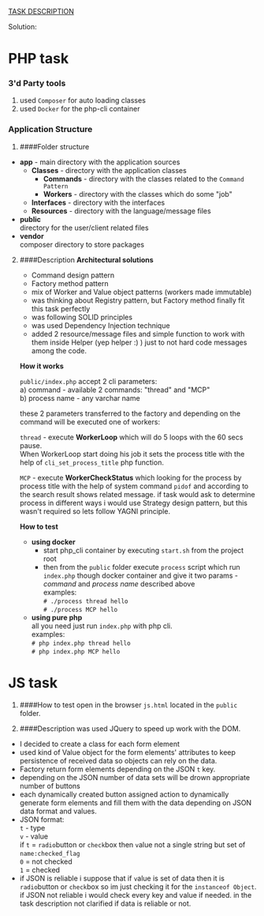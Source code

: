 [TASK DESCRIPTION](./task.md)

Solution:

PHP task
=======
### 3'd Party tools
1. used `Composer` for auto loading classes
2. used `Docker` for the php-cli container

### Application Structure
1. ####Folder structure
 * **app** - main directory with the application sources
     * **Classes** - directory with the application classes
         * **Commands** - directory with the classes related to the `Command Pattern`
         * **Workers** - directory with the classes which do some "job" 
     * **Interfaces** - directory with the interfaces
     * **Resources** - directory with the language/message files 
 * **public**  
    directory for the user/client related files
 * **vendor**  
    composer directory to store packages
2. ####Description
    **Architectural solutions** 
    * Command design pattern
    * Factory method pattern
    * mix of Worker and Value object patterns (workers made immutable)
    * was thinking about Registry pattern, but Factory method finally 
      fit this task perfectly
    * was following SOLID principles
    * was used Dependency Injection technique
    * added 2 resource/message files and simple function to work with 
      them inside Helper (yep helper :) ) just to not hard code messages among the code.  
 
    **How it works**
    
    `public/index.php` accept 2 cli parameters:   
     a) command - available 2 commands: "thread" and "MCP"   
     b) process name - any varchar name  
        
     these 2 parameters transferred to the factory and depending on the command will be 
     executed one of workers:  
     
     `thread` - execute **WorkerLoop** which will do 5 loops with the 60 secs pause.  
     When WorkerLoop start doing his job it sets the process title with the help of 
     `cli_set_process_title` php function.
     
     `MCP` - execute **WorkerCheckStatus** which looking for the process by process title
     with the help of system command `pidof` and according to the search result shows related message.
     if task would ask to determine process in different ways i would use Strategy design pattern, but
     this wasn't required so lets follow YAGNI principle.
     
     **How to test**
     
     * **using docker**
        * start php_cli container by executing `start.sh` from the project root   
        * then from the `public` folder execute `process` script which run `index.php` though docker container
          and give it two params - _command_ and _process name_ described above  
          examples:  
           `# ./process thread hello`  
           `# ./process MCP hello` 
     * **using pure php**  
         all you need just run `index.php` with php cli.            
          examples:  
           `# php index.php thread hello`  
           `# php index.php MCP hello` 
   
JS task
=======
1. ####How to test
open in the browser `js.html` located in the `public` folder.

2. ####Description
was used JQuery to speed up work with the DOM.  

* I decided to create a class for each form element
* used kind of Value object for the form elements' attributes 
to keep persistence of received data so objects can rely on the data. 
* Factory return form elements depending on the JSON `t` key.
* depending on the JSON number of data sets will be drown appropriate number of buttons
* each dynamically created button assigned action to dynamically generate form elements 
  and fill them with the data depending on JSON data format and values.
* JSON format:  
  `t` - type  
  `v` - value  
  if `t` = `radio`button or `check`box then `v`alue not a single string but set of `name:checked_flag`  
  `0` = not checked  
  `1` = checked
* if JSON is reliable i suppose that if `v`alue is set of data then it is `radio`button or `check`box
   so im just checking it for the `instanceof Object`.  
   if JSON not reliable i would check every key and value if needed.
   in the task description not clarified if data is reliable or not.    

 
